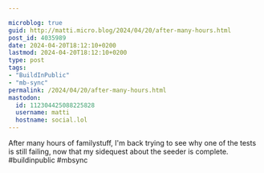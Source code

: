 ```yaml
---

microblog: true
guid: http://matti.micro.blog/2024/04/20/after-many-hours.html
post_id: 4035989
date: 2024-04-20T18:12:10+0200
lastmod: 2024-04-20T18:12:10+0200
type: post
tags:
- "BuildInPublic"
- "mb-sync"
permalink: /2024/04/20/after-many-hours.html
mastodon:
  id: 112304425088225828
  username: matti
  hostname: social.lol
---
```

After many hours of familystuff, I'm back trying to see why one of the tests is still failing, now that my sidequest about the seeder is complete. #buildinpublic #mbsync
